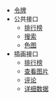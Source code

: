 - [令牌](public/token)
- 公共接口
  - [排行榜](public/ranking)
  - [搜索](public/search)
  - [色图](public/setu)
- 插画接口
  - [排行榜](illust/ranking)
  - [查看图片](illust/look)
  - [评论](illust/comments)
  - [详细数据](illust/detail)
